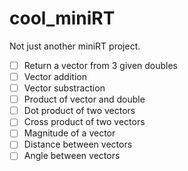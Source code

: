 # cool_miniRT
Not just another miniRT project.

- [ ] Return a vector from 3 given doubles
- [ ] Vector addition
- [ ] Vector substraction
- [ ] Product of vector and double
- [ ] Dot product of two vectors
- [ ] Cross product of two vectors
- [ ] Magnitude of a vector
- [ ] Distance between vectors
- [ ] Angle between vectors
